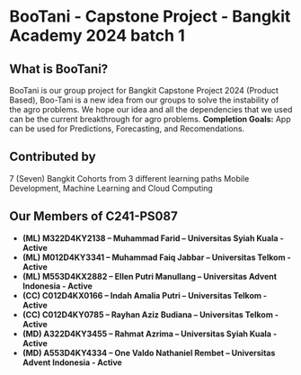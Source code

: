 # BooTani - Capstone Project - Bangkit Academy 2024 batch 1

## What is BooTani?

BooTani is our group project for Bangkit Capstone Project 2024 (Product Based), Boo-Tani is a new idea from our groups to solve the instability of the agro problems. We hope our idea and all the dependencies that we used can be the current breakthrough for agro problems.
**Completion Goals:** App can be used for Predictions, Forecasting, and Recomendations.

## Contributed by

7 (Seven) Bangkit Cohorts from 3 different learning paths Mobile Development, Machine Learning and Cloud Computing

## Our Members of C241-PS087

- **(ML) M322D4KY2138 – Muhammad Farid – Universitas Syiah Kuala - Active**
- **(ML) M012D4KY3341 – Muhammad Faiq Jabbar – Universitas Telkom - Active**
- **(ML) M553D4KX2882 – Ellen Putri Manullang – Universitas Advent Indonesia - Active**
- **(CC) C012D4KX0166 – Indah Amalia Putri – Universitas Telkom - Active**
- **(CC) C012D4KY0785 – Rayhan Aziz Budiana – Universitas Telkom - Active**
- **(MD) A322D4KY3455 – Rahmat Azrima – Universitas Syiah Kuala - Active**
- **(MD) A553D4KY4334 – One Valdo Nathaniel Rembet – Universitas Advent Indonesia - Active**
